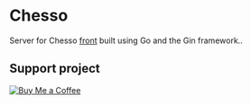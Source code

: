 # Chesso
Server for Chesso [front](https://github.com/Doder/chesso-front) built using Go and the Gin framework..
## Support project
[![Buy Me a Coffee](https://img.shields.io/badge/Buy%20Me%20a%20Coffee-%23FFDD00?style=for-the-badge&logo=buy-me-a-coffee&logoColor=black)](https://www.buymeacoffee.com/doder)
